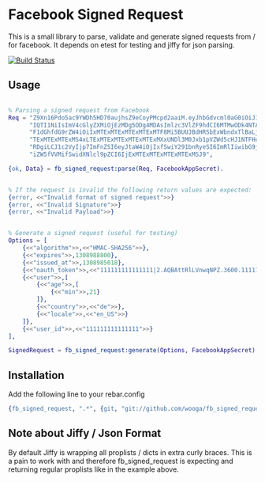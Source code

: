 # Facebook Signed Request

This is a small library to parse, validate and generate signed requests from /
for facebook. It depends on etest for testing and jiffy for json parsing.

[![Build Status](https://secure.travis-ci.org/wooga/fb_signed_request.png?branch=master)](http://travis-ci.org/wooga/fb_signed_request)

## Usage

```erlang

% Parsing a signed request from Facebook
Req = "Z9Xn16Pdo5ac9YWDh5HD70aujhsZ9eCoyPMcpd2aaiM.eyJhbGdvcml0aG0iOiJITUFDLVN"
      "IQTI1NiIsImV4cGlyZXMiOjEzMDg5ODg4MDAsImlzc3VlZF9hdCI6MTMwODk4NTAxOCwib2"
      "F1dGhfdG9rZW4iOiIxMTExMTExMTExMTExMTF8Mi5BUUJBdHRSbExWbndxTlBaLjM2MDAuM"
      "TExMTExMTExMS4xLTExMTExMTExMTExMTExMXxUNDl3M0Jxb1pVZWd5cHJ1NTFHcmE3MGhF"
      "RDgiLCJ1c2VyIjp7ImFnZSI6eyJtaW4iOjIxfSwiY291bnRyeSI6ImRlIiwibG9jYWxlIjo"
      "iZW5fVVMifSwidXNlcl9pZCI6IjExMTExMTExMTExMTExMSJ9",

{ok, Data} = fb_signed_request:parse(Req, FacebookAppSecret).


% If the request is invalid the following return values are expected:
{error, <<"Invalid format of signed request">>}
{error, <<"Invalid Signature">>}
{error, <<"Invalid Payload">>}


% Generate a signed request (useful for testing)
Options = [
    {<<"algorithm">>,<<"HMAC-SHA256">>},
    {<<"expires">>,1308988800},
    {<<"issued_at">>,1308985018},
    {<<"oauth_token">>,<<"111111111111111|2.AQBAttRlLVnwqNPZ.3600.1111111111.1-111111111111111|T49w3BqoZUegypru51Gra70hED8">>},
    {<<"user">>,[
        {<<"age">>,[
            {<<"min">>,21}
        ]},
        {<<"country">>,<<"de">>},
        {<<"locale">>,<<"en_US">>}
    ]},
    {<<"user_id">>,<<"111111111111111">>}
],

SignedRequest = fb_signed_request:generate(Options, FacebookAppSecret).
```

## Installation

Add the following line to your rebar.config

```erlang
{fb_signed_request, ".*", {git, "git://github.com/wooga/fb_signed_request.git"}}
```

## Note about Jiffy / Json Format

By default Jiffy is wrapping all proplists / dicts in extra curly braces. This is a pain to work with and therefore fb_signed_request is expecting and returning regular proplists like in the example above.

